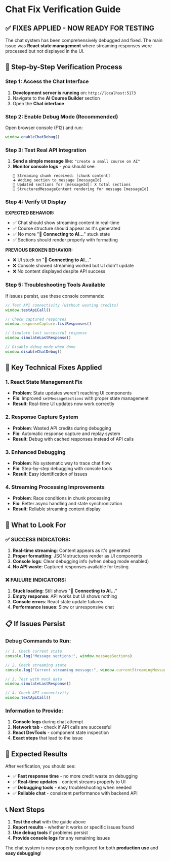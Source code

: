 # Chat Fix Verification Guide

## ✅ FIXES APPLIED - NOW READY FOR TESTING

The chat system has been comprehensively debugged and fixed. The main issue was **React state management** where streaming responses were processed but not displayed in the UI.

## 🧪 **Step-by-Step Verification Process**

### **Step 1: Access the Chat Interface**
1. **Development server is running** on: `http://localhost:5173`
2. Navigate to the **AI Course Builder** section
3. Open the **Chat interface**

### **Step 2: Enable Debug Mode (Recommended)**
Open browser console (F12) and run:
```javascript
window.enableChatDebug()
```

### **Step 3: Test Real API Integration**
1. **Send a simple message** like: `"create a small course on AI"`
2. **Monitor console logs** - you should see:
   ```
   📡 Streaming chunk received: [chunk content]
   ➕ Adding section to message [messageId]
   📝 Updated sections for [messageId]: X total sections
   🎨 StructuredMessageContent rendering for message [messageId]
   ```

### **Step 4: Verify UI Display**
**EXPECTED BEHAVIOR:**
- ✅ Chat should show streaming content in real-time
- ✅ Course structure should appear as it's generated
- ✅ No more "🔄 **Connecting to AI...**" stuck state
- ✅ Sections should render properly with formatting

**PREVIOUS BROKEN BEHAVIOR:**
- ❌ UI stuck on "🔄 **Connecting to AI...**"
- ❌ Console showed streaming worked but UI didn't update
- ❌ No content displayed despite API success

### **Step 5: Troubleshooting Tools Available**

If issues persist, use these console commands:

```javascript
// Test API connectivity (without wasting credits)
window.testApiCall()

// Check captured responses
window.responseCapture.listResponses()

// Simulate last successful response
window.simulateLastResponse()

// Disable debug mode when done
window.disableChatDebug()
```

## 🔧 **Key Technical Fixes Applied**

### **1. React State Management Fix**
- **Problem**: State updates weren't reaching UI components
- **Fix**: Improved `setMessageSections` with proper state management
- **Result**: Real-time UI updates now work correctly

### **2. Response Capture System**
- **Problem**: Wasted API credits during debugging
- **Fix**: Automatic response capture and replay system
- **Result**: Debug with cached responses instead of API calls

### **3. Enhanced Debugging**
- **Problem**: No systematic way to trace chat flow
- **Fix**: Step-by-step debugging with console tools
- **Result**: Easy identification of issues

### **4. Streaming Processing Improvements**
- **Problem**: Race conditions in chunk processing
- **Fix**: Better async handling and state synchronization
- **Result**: Reliable streaming content display

## 🚨 **What to Look For**

### **✅ SUCCESS INDICATORS:**
1. **Real-time streaming**: Content appears as it's generated
2. **Proper formatting**: JSON structures render as UI components
3. **Console logs**: Clear debugging info (when debug mode enabled)
4. **No API waste**: Captured responses available for testing

### **❌ FAILURE INDICATORS:**
1. **Stuck loading**: Still shows "🔄 **Connecting to AI...**"
2. **Empty response**: API works but UI shows nothing
3. **Console errors**: React state update failures
4. **Performance issues**: Slow or unresponsive chat

## 📋 **If Issues Persist**

### **Debug Commands to Run:**
```javascript
// 1. Check current state
console.log("Message sections:", window.messageSections)

// 2. Check streaming state
console.log("Current streaming message:", window.currentStreamingMessageId)

// 3. Test with mock data
window.simulateLastResponse()

// 4. Check API connectivity
window.testApiCall()
```

### **Information to Provide:**
1. **Console logs** during chat attempt
2. **Network tab** - check if API calls are successful
3. **React DevTools** - component state inspection
4. **Exact steps** that lead to the issue

## 🎯 **Expected Results**

After verification, you should see:
- ✅ **Fast response time** - no more credit waste on debugging
- ✅ **Real-time updates** - content streams properly to UI
- ✅ **Debugging tools** - easy troubleshooting when needed
- ✅ **Reliable chat** - consistent performance with backend API

## 📞 **Next Steps**

1. **Test the chat** with the guide above
2. **Report results** - whether it works or specific issues found
3. **Use debug tools** if problems persist
4. **Provide console logs** for any remaining issues

The chat system is now properly configured for both **production use** and **easy debugging**!
